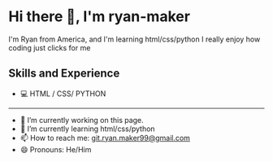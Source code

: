 # Hi there 👋, I'm ryan-maker
I'm Ryan from America, and I'm learning html/css/python I really enjoy how coding just clicks for me

## Skills and Experience
* 💻 HTML / CSS/ PYTHON

---

- 🔭 I’m currently working on this page. 
- 🌱 I’m currently learning html/css/python 
- 📫 How to reach me: git.ryan.maker99@gmail.com 
- 😄 Pronouns: He/Him

